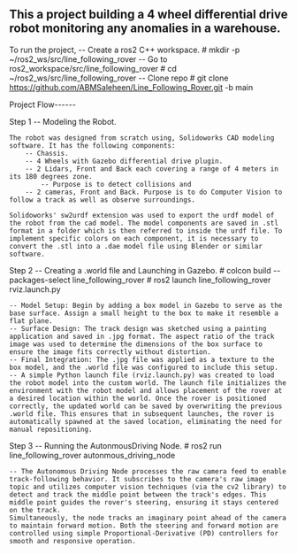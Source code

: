 ## This a project building a 4 wheel differential drive robot monitoring any anomalies in a warehouse.
To run the project,
-- Create a ros2 C++ workspace.
    # mkdir -p ~/ros2_ws/src/line_following_rover
-- Go to ros2_workspace/src/line_following_rover
    #  cd ~/ros2_ws/src/line_following_rover 
-- Clone repo
    # git clone https://github.com/ABMSaleheen/Line_Following_Rover.git -b main

Project Flow------

Step 1 -- Modeling the Robot.

    The robot was designed from scratch using, Solidoworks CAD modeling software. It has the following components:
        -- Chassis.
        -- 4 Wheels with Gazebo differential drive plugin.
        -- 2 Lidars, Front and Back each covering a range of 4 meters in its 180 degrees zone.
            -- Purpose is to detect collisions and 
        -- 2 cameras, Front and Back. Purpose is to do Computer Vision to follow a track as well as observe surroundings.

    Solidoworks' sw2urdf extension was used to export the urdf model of the robot from the cad model. The model components are saved in .stl format in a folder which is then referred to inside the urdf file. To implement specific colors on each component, it is necessary to convert the .stl into a .dae model file using Blender or similar software.

Step 2 -- Creating a .world file and Launching in Gazebo.
    # colcon build --packages-select line_following_rover
    # ros2 launch line_following_rover rviz.launch.py

    -- Model Setup: Begin by adding a box model in Gazebo to serve as the base surface. Assign a small height to the box to make it resemble a flat plane.
    -- Surface Design: The track design was sketched using a painting application and saved in .jpg format. The aspect ratio of the track image was used to determine the dimensions of the box surface to ensure the image fits correctly without distortion.
    -- Final Integration: The .jpg file was applied as a texture to the box model, and the .world file was configured to include this setup.
    -- A simple Python launch file (rviz.launch.py) was created to load the robot model into the custom world. The launch file initializes the environment with the robot model and allows placement of the rover at a desired location within the world. Once the rover is positioned correctly, the updated world can be saved by overwriting the previous .world file. This ensures that in subsequent launches, the rover is automatically spawned at the saved location, eliminating the need for manual repositioning.

Step 3 -- Running the AutonmousDriving Node.
    # ros2 run line_following_rover autonmous_driving_node

    -- The Autonomous Driving Node processes the raw camera feed to enable track-following behavior. It subscribes to the camera's raw image topic and utilizes computer vision techniques (via the cv2 library) to detect and track the middle point between the track's edges. This middle point guides the rover's steering, ensuring it stays centered on the track.
    Simultaneously, the node tracks an imaginary point ahead of the camera to maintain forward motion. Both the steering and forward motion are controlled using simple Proportional-Derivative (PD) controllers for smooth and responsive operation.




